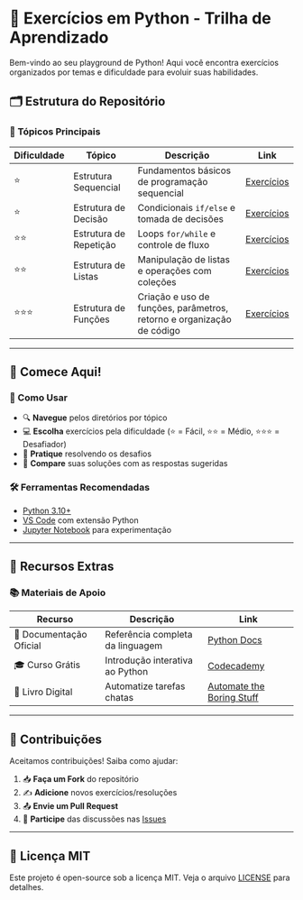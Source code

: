 # 🐍 Exercícios em Python - Trilha de Aprendizado

Bem-vindo ao seu playground de Python! Aqui você encontra exercícios organizados por temas e dificuldade para evoluir suas habilidades.

## 🗂️ Estrutura do Repositório

### 📌 Tópicos Principais

| Dificuldade | Tópico                  | Descrição                                                                 | Link                                                                 |
|-------------|-------------------------|---------------------------------------------------------------------------|----------------------------------------------------------------------|
| ⭐️         | Estrutura Sequencial    | Fundamentos básicos de programação sequencial                             | [Exercícios](./Estrutura%20Sequencial/exercicios.md)                 |
| ⭐️         | Estrutura de Decisão    | Condicionais `if/else` e tomada de decisões                               | [Exercícios](./Estrutura%20De%20Decis%C3%A3o/exercicios.md)          |
| ⭐️⭐️       | Estrutura de Repetição  | Loops `for/while` e controle de fluxo                                     | [Exercícios](./Estrutura%20De%20Repeti%C3%A7%C3%A3o/exercicios.md)   |
| ⭐️⭐️       | Estrutura de Listas     | Manipulação de listas e operações com coleções                            | [Exercícios](./Estrutura%20De%20Listas/exercicios.md)                |
| ⭐️⭐️⭐️     | Estrutura de Funções    | Criação e uso de funções, parâmetros, retorno e organização de código     | [Exercícios](./Estrutura%20De%20Fun%C3%A7%C3%B5es/exercicios.md)     |


---

## 🚀 Comece Aqui!

### 📌 Como Usar
- 🔍 **Navegue** pelos diretórios por tópico
- 💻 **Escolha** exercícios pela dificuldade (⭐️ = Fácil, ⭐️⭐️ = Médio, ⭐️⭐️⭐️ = Desafiador)
- 🧠 **Pratique** resolvendo os desafios
- 🔄 **Compare** suas soluções com as respostas sugeridas

### 🛠️ Ferramentas Recomendadas
- [Python 3.10+](https://www.python.org/downloads/)
- [VS Code](https://code.visualstudio.com/) com extensão Python
- [Jupyter Notebook](https://jupyter.org/) para experimentação

---

## 🌟 Recursos Extras

### 📚 Materiais de Apoio
| Recurso | Descrição | Link |
|---------|-----------|------|
| 📖 Documentação Oficial | Referência completa da linguagem | [Python Docs](https://docs.python.org/3/) |
| 🎓 Curso Grátis | Introdução interativa ao Python | [Codecademy](https://www.codecademy.com/learn/learn-python-3) |
| 📘 Livro Digital | Automatize tarefas chatas | [Automate the Boring Stuff](https://automatetheboringstuff.com/) |

---

## 🤝 Contribuições
Aceitamos contribuições! Saiba como ajudar:

1. 📥 **Faça um Fork** do repositório
2. ✍️ **Adicione** novos exercícios/resoluções
3. 📤 **Envie um Pull Request**
4. 🎉 **Participe** das discussões nas [Issues](link-para-issues)

---

## 📜 Licença MIT
Este projeto é open-source sob a licença MIT. Veja o arquivo [LICENSE](LICENSE) para detalhes.